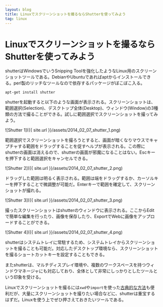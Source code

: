 ```yaml
---
layout: blog
title: Linuxでスクリーンショットを撮るならShutterを使ってみよう
tag: linux
---
```


# Linuxでスクリーンショットを撮るならShutterを使ってみよう

shutterはWindowsでいうSnipping Toolを強化したようなLinux用のスクリーンショットツールである。DebianやUbuntuであればaptからインストールできる。perl製のリッチなツールなので依存するパッケージがぼこぼこ入る。

~~~~
apt-get install shutter
~~~~

shutterを起動すると以下のような画面が表示される。スクリーンショットは、範囲選択(Selection)、デスクトップ全体(Desktop)、ウィンドウ(Window)の3種類の方法で撮ることができる。試しに範囲選択でスクリーンショットを撮ってみよう。

![Shutter 1]({{ site.url }}/assets/2014_02_07_shutter_1.png)

範囲選択でスクリーンショットを撮ろうとすると、画面が暗くなりマウスでキャプチャする範囲をドラッグすることを促すヘルプが表示される。この際にshutterの画面は消えるので、shutterの画面が邪魔になることはない。Escキーを押下すると範囲選択をキャンセルできる。

![Shutter 2]({{ site.url }}/assets/2014_02_07_shutter_2.png)

ドラッグした範囲は明るく表示される。範囲は端をドラッグするか、カーソルキーを押下することで微調整が可能だ。Enterキーで範囲を確定して、スクリーンショットが撮れる。

![Shutter 3]({{ site.url }}/assets/2014_02_07_shutter_3.png)

撮ったスクリーンショットはshutterのウィンドウに表示される。ここからEditで簡単な編集を行ったり、画像を保存したり、ExportでWebに画像をアップロードすることができる。

![Shutter 4]({{ site.url }}/assets/2014_02_07_shutter_4.png)

shutterはシステムトレイに常駐するため、システムトレイからスクリーンショットを撮ることも可能だ。対応したデスクトップ環境なら、スクリーンショットを撮るショートカットキーを設定することもできる。

またshutterは、マルチディスプレイ環境や、複数のワークスペースを持つウィンドウマネージャにも対応しており、全体として非常にしっかりとしたツールという印象を受ける。

Linuxでスクリーンショットを撮るには`xwd`や`import`を使った[古典的な方法](http://www.xmisao.com/2013/09/17/linux-xwindow-screenshot.html)も便利だが、大量にスクリーンショットを撮りたい場合などに、shutterは重宝するはずだ。Linuxを使う上でぜひ押さえておきたいツールである。
